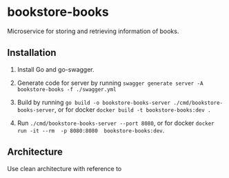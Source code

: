 # bookstore-books

Microservice for storing and retrieving information of books.

## Installation

1. Install Go and go-swagger.

2. Generate code for server by running `swagger generate server -A bookstore-books -f ./swagger.yml`

3. Build by running `go build -o bookstore-books-server ./cmd/bookstore-books-server`, or for docker `docker build -t bookstore-books:dev .`

4. Run `./cmd/bookstore-books-server --port 8080`, or for docker `docker run -it --rm  -p 8080:8080  bookstore-books:dev`. 

## Architecture

Use clean architecture with reference to [](https://github.com/bxcodec/go-clean-arch)